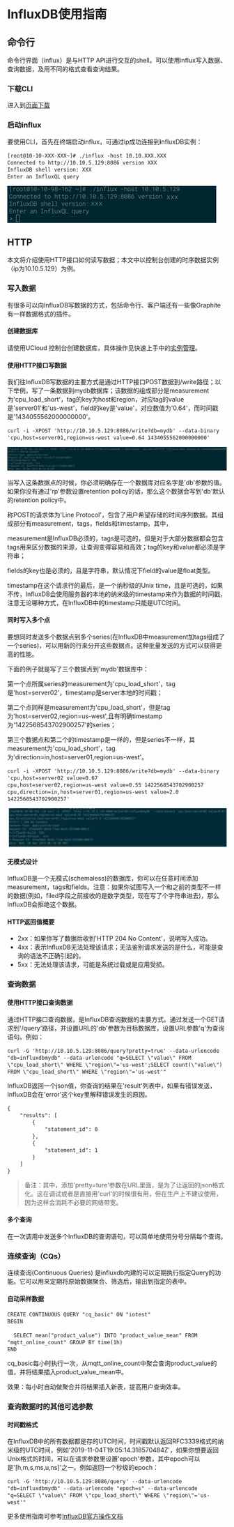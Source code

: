 # InfluxDB使用指南

## 命令行

命令行界面（influx）是与HTTP API进行交互的shell。可以使用influx写入数据、查询数据，及用不同的格式查看查询结果。

### 下载CLI

进入到[页面下载](https://portal.influxdata.com/downloads/)

### 启动influx

要使用CLI，首先在终端启动influx，可通过ip成功连接到InfluxDB实例：
```
[root@10-10-XXX-XXX~]# ./influx -host 10.10.XXX.XXX
Connected to http://10.10.5.129:8086 version XXX
InfluxDB shell version: XXX
Enter an InfluxQL query  
```

![image](/images/influx01.png)

##  HTTP

本文将介绍使用HTTP接口如何读写数据；本文中以控制台创建的时序数据实例（ip为10.10.5.129）为例。

### 写入数据

有很多可以向InfluxDB写数据的方式，包括命令行、客户端还有一些像Graphite有一样数据格式的插件。

#### 创建数据库

请使用UCloud 控制台创建数据库，具体操作见快速上手中的[实例管理](utsdb/quick/instance.md)。

#### 使用HTTP接口写数据

我们往InfluxDB写数据的主要方式是通过HTTP接口POST数据到/write路径；以下举例，写了一条数据到mydb数据库；该数据的组成部分是measurement为'cpu_load_short'，tag的key为host和region，对应tag的value是'server01'和'us-west'，field的key是'value'，对应数值为'0.64'，而时间戳是'1434055562000000000'。

```
curl -i -XPOST 'http://10.10.5.129:8086/write?db=mydb' --data-binary 'cpu,host=server01,region=us-west value=0.64 1434055562000000000'
```

![image](/images/influx02.png)

当写入这条数据点的时候，你必须明确存在一个数据库对应名字是'db'参数的值。如果你没有通过'rp'参数设置retention policy的话，那么这个数据会写到'db'默认的retention policy中。

称POST的请求体为'Line Protocol'，包含了用户希望存储的时间序列数据。其组成部分有measurement，tags，fields和timestamp。其中，

measurement是InfluxDB必须的，tags是可选的，但是对于大部分数据都会包含tags用来区分数据的来源，让查询变得容易和高效；tag的key和value都必须是字符串；

fields的key也是必须的，且是字符串，默认情况下field的value是float类型。

timestamp在这个请求行的最后，是一个纳秒级的Unix time，且是可选的，如果不传，InfluxDB会使用服务器的本地的纳米级的timestamp来作为数据的时间戳，注意无论哪种方式，在InfluxDB中的timestamp只能是UTC时间。

#### 同时写入多个点

要想同时发送多个数据点到多个series(在InfluxDB中measurement加tags组成了一个series)，可以用新的行来分开这些数据点。这种批量发送的方式可以获得更高的性能。

下面的例子就是写了三个数据点到'mydb'数据库中：

第一个点所属series的measurement为'cpu_load_short'，tag是'host=server02'，timestamp是server本地的时间戳；

第二个点同样是measurement为'cpu_load_short'，但是tag为'host=server02,region=us-west',且有明确timestamp为'1422568543702900257'的series；

第三个数据点和第二个的timestamp是一样的，但是series不一样，其measurement为'cpu_load_short'，tag为'direction=in,host=server01,region=us-west'。

```
curl -i -XPOST 'http://10.10.5.129:8086/write?db=mydb' --data-binary 'cpu,host=server02 value=0.67
cpu,host=server02,region=us-west value=0.55 1422568543702900257
cpu,direction=in,host=server01,region=us-west value=2.0 1422568543702900257'
```

![image](/images/influx04.png)

#### 无模式设计

InfluxDB是一个无模式(schemaless)的数据库，你可以在任意时间添加measurement，tags和fields。注意：如果你试图写入一个和之前的类型不一样的数据(例如，filed字段之前接收的是数字类型，现在写了个字符串进去)，那么InfluxDB会拒绝这个数据。

#### HTTP返回值概要

- 2xx：如果你写了数据后收到'HTTP 204 No Content'，说明写入成功。
- 4xx：表示InfluxDB无法处理该请求；无法鉴别请求发送的是什么，可能是查询的语法不正确引起的。
- 5xx：无法处理该请求，可能是系统过载或是应用受损。

### 查询数据

#### 使用HTTP接口查询数据

通过HTTP接口查询数据，是InfluxDB查询数据的主要方式。通过发送一个GET请求到'/query'路径，并设置URL的'db'参数为目标数据库，设置URL参数'q'为查询语句。例如：

```
curl -G 'http://10.10.5.129:8086/query?pretty=true' --data-urlencode "db=influxdbmydb" --data-urlencode "q=SELECT \"value\" FROM \"cpu_load_short\" WHERE \"region\"='us-west';SELECT count(\"value\") FROM \"cpu_load_short\" WHERE \"region\"='us-west'"
```

InfluxDB返回一个json值，你查询的结果在'result'列表中，如果有错误发送，InfluxDB会在'error'这个key里解释错误发生的原因。

```
{
    "results": [
        {
            "statement_id": 0
        },
        {
            "statement_id": 1
        }
    ]
}
```

>备注：其中，添加'pretty=ture'参数在URL里面，是为了让返回的json格式化。这在调试或者是直接用'curl'的时候很有用，但在生产上不建议使用，因为这样会消耗不必要的网络带宽。

#### 多个查询

在一次调用中发送多个InfluxDB的查询语句，可以简单地使用分号分隔每个查询。


### 连续查询（CQs）

连续查询(Continuous Queries) 是influxdb内建的可以定期执行指定Query的功能。它可以用来定期将原始数据聚合、筛选后，输出到指定的表中。

#### 自动采样数据

```
CREATE CONTINUOUS QUERY "cq_basic" ON "iotest" 
BEGIN  

  SELECT mean("product_value") INTO "product_value_mean" FROM "mqtt_online_count" GROUP BY time(1h) 
END 
```
cq_basic每小时执行一次，从mqtt_online_count中聚合查询product_value的值，并将结果插入product_value_mean中。

效果：每小时自动做聚合并将结果插入新表，提高用户查询效率。

### 查询数据时的其他可选参数

#### 时间戳格式

在InfluxDB中的所有数据都是存的UTC时间，时间戳默认返回RFC3339格式的纳米级的UTC时间，例如'2019-11-04T19:05:14.318570484Z'，如果你想要返回Unix格式的时间，可以在请求参数里设置'epoch'参数，其中epoch可以是'[h,m,s,ms,u,ns]'之一。例如返回一个秒级的epoch：

```
curl -G 'http://10.10.5.129:8086/query' --data-urlencode "db=influxdbmydb" --data-urlencode "epoch=s" --data-urlencode "q=SELECT \"value\" FROM \"cpu_load_short\" WHERE \"region\"='us-west'"
```
更多使用指南可参考[InfluxDB官方操作文档](https://docs.influxdata.com/influxdb/v1.7/)
